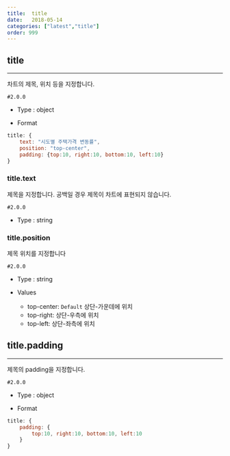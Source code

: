 ```yaml
---
title:  title
date:   2018-05-14
categories: ["latest","title"]
order: 999
---
```


## title
---

차트의 제목, 위치 등을 지정합니다.


`#2.0.0`

* Type : object

* Format
```javascript
title: {
	text: "시도별 주택가격 변동률",
	position: "top-center",
	padding: {top:10, right:10, bottom:10, left:10}
}
```


### title.text

제목을 지정합니다. 공백일 경우 제목이 차트에 표현되지 않습니다.

`#2.0.0`

* Type : string


### title.position

제목 위치를 지정합니다

`#2.0.0`

* Type : string

* Values

	* top-center: `Default` 상단-가운데에 위치
	* top-right: 상단-우측에 위치
	* top-left: 상단-좌측에 위치

## title.padding
---

제목의 padding을 지정합니다.

`#2.0.0`

* Type : object

* Format
```javascript
title: {
	padding: { 
		top:10, right:10, bottom:10, left:10
	}
}
```

